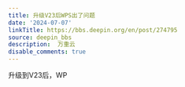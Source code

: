 ```yaml
---
title: 升级V23后WPS出了问题
date: '2024-07-07'
linkTitle: https://bbs.deepin.org/en/post/274795
source: deepin_bbs
description:  万重云 
disable_comments: true
---
```

升级到V23后，WP
